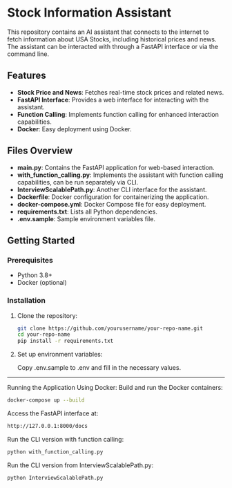 # Stock Information Assistant

This repository contains an AI assistant that connects to the internet to fetch information about USA Stocks, including historical prices and news. The assistant can be interacted with through a FastAPI interface or via the command line.

## Features

- **Stock Price and News**: Fetches real-time stock prices and related news.
- **FastAPI Interface**: Provides a web interface for interacting with the assistant.
- **Function Calling**: Implements function calling for enhanced interaction capabilities.
- **Docker**: Easy deployment using Docker.

## Files Overview

- **main.py**: Contains the FastAPI application for web-based interaction.
- **with_function_calling.py**: Implements the assistant with function calling capabilities, can be run separately via CLI.
- **InterviewScalablePath.py**: Another CLI interface for the assistant.
- **Dockerfile**: Docker configuration for containerizing the application.
- **docker-compose.yml**: Docker Compose file for easy deployment.
- **requirements.txt**: Lists all Python dependencies.
- **.env.sample**: Sample environment variables file.

## Getting Started

### Prerequisites

- Python 3.8+
- Docker (optional)

### Installation

1. Clone the repository:
   ```bash
   git clone https://github.com/yourusername/your-repo-name.git
   cd your-repo-name
   pip install -r requirements.txt
   ```

2. Set up environment variables:

    Copy .env.sample to .env and fill in the necessary values.

---

Running the Application Using Docker:
Build and run the Docker containers:

```bash
docker-compose up --build
```

Access the FastAPI interface at:

```bash
http://127.0.0.1:8000/docs
```


Run the CLI version with function calling:

```bash
python with_function_calling.py
```

Run the CLI version from InterviewScalablePath.py:

```bash
python InterviewScalablePath.py
```